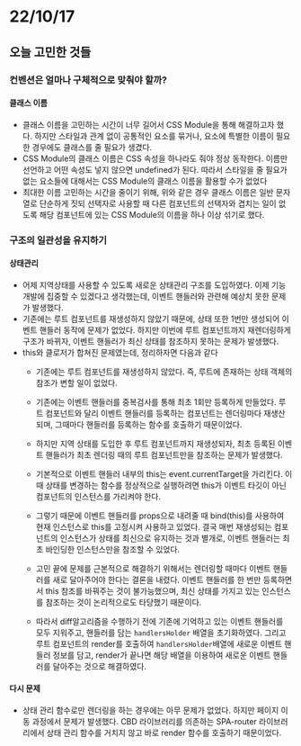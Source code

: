 # 22/10/17

## 오늘 고민한 것들

### 컨벤션은 얼마나 구체적으로 맞춰야 할까?

#### 클래스 이름

- 클래스 이름을 고민하는 시간이 너무 길어서 CSS Module을 통해 해결하고자 했다. 하지만 스타일과 관계 없이 공통적인 요소를 묶거나, 요소에 특별한 이름이 필요한 경우에도 클래스를 줄 필요가 생겼다.
- CSS Module의 클래스 이름은 CSS 속성을 하나라도 줘야 정상 동작한다. 이름만 선언하고 어떤 속성도 넣지 않으면 undefined가 된다. 따라서 스타일을 줄 필요가 없는 요소들에 대해서는 CSS Module의 클래스 이름을 활용할 수가 없었다
- 최대한 이름 고민하는 시간을 줄이기 위해, 위와 같은 경우 클래스 이름은 일반 문자열로 단순하게 짓되 선택자로 사용할 때 다른 컴포넌트의 선택자와 겹치는 일이 없도록 해당 컴포넌트에 있는 CSS Module의 이름을 하나 이상 섞기로 했다.

### 구조의 일관성을 유지하기

#### 상태관리

- 어제 지역상태를 사용할 수 있도록 새로운 상태관리 구조를 도입하였다. 이제 기능 개발에 집중할 수 있겠다고 생각했는데, 이벤트 핸들러와 관련해 예상치 못한 문제가 발생했다.
- 기존에는 루트 컴포넌트를 재생성하지 않았기 때문에, 상태 또한 1번만 생성되어 이벤트 핸들러 동작에 문제가 없었다. 하지만 이번에 루트 컴포넌트까지 재렌더링하게 구조가 바뀌자, 이벤트 핸들러가 최신 상태를 참조하지 못하는 문제가 발생했다.
- this와 클로저가 합쳐진 문제였는데, 정리하자면 다음과 같다
	- 기존에는 루트 컴포넌트를 재생성하지 않았다. 즉, 루트에 존재하는 상태 객체의 참조가 변할 일이 없었다.
	- 기존에는 이벤트 핸들러를 중복검사를 통해 최초 1회만 등록하게 만들었다. 루트 컴포넌트와 달리 이벤트 핸들러를 등록하는 컴포넌트는 렌더링마다 재생산되며, 그때마다 핸들러를 등록하는 함수를 호출하기 때문이었다.

	- 하지만 지역 상태를 도입한 후 루트 컴포넌트까지 재생성되자, 최초 등록된 이벤트 핸들러가 최초 렌더링 때의 루트 컴포넌트만을 참조하는 문제가 발생했다.
	- 기본적으로 이벤트 핸들러 내부의 this는 event.currentTarget을 가리킨다. 이때 상태를 변경하는 함수를 정상적으로 실행하려면 this가 이벤트 타깃이 아닌 컴포넌트의 인스턴스를 가리켜야 한다.
	- 그렇기 때문에 이벤트 핸들러를 props으로 내려줄 때 bind(this)를 사용하여 현재 인스턴스로 this를 고정시켜 사용하고 있었다. 결국 매번 재생성되는 컴포넌트의 인스턴스가 상태를 최신으로 유지하는 것과 별개로, 이벤트 핸들러는 최초 바인딩한 인스턴스만을 참조할 수 있었다.

	- 고민 끝에 문제를 근본적으로 해결하기 위해서는 렌더링할 때마다 이벤트 핸들러를 새로 달아주어야 한다는 결론을 내렸다. 이벤트 핸들러를 한 번만 등록하면서 this 참조를 바꿔주는 것이 불가능했으며, 최신 상태를 가지고 있는 인스턴스를 참조하는 것이 논리적으로도 타당했기 때문이다.
	- 따라서 diff알고리즘을 수행하기 전에 기존에 기억하고 있는 이벤트 핸들러를 모두 지워주고, 핸들러를 담는 `handlersHolder` 배열을 초기화하였다. 그리고 루트 컴포넌트의 render를 호출하여 `handlersHolder`배열에 새로운 이벤트 핸들러 정보를 담고, render가 끝나면 해당 배열을 이용하여 새로운 이벤트 핸들러를 달아주는 것으로 해결하였다.

#### 다시 문제

- 상태 관리 함수로만 렌더링을 하는 경우에는 아무 문제가 없었다. 하지만 페이지 이동 과정에서 문제가 발생했다. CBD 라이브러리를 의존하는 SPA-router 라이브러리에서 상태 관리 함수를 거치지 않고 바로 render 함수를 호출하기 때문이었다.